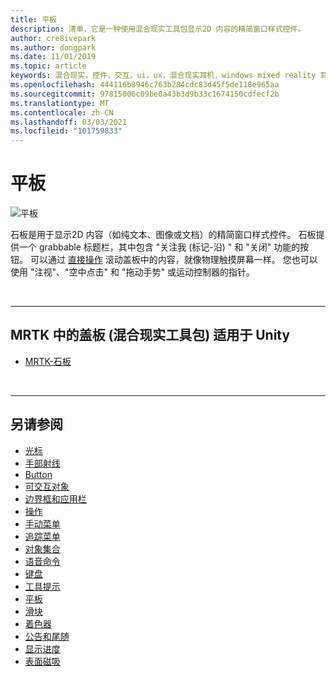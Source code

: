 ```yaml
---
title: 平板
description: 清单，它是一种使用混合现实工具包显示2D 内容的精简窗口样式控件。
author: cre8ivepark
ms.author: dongpark
ms.date: 11/01/2019
ms.topic: article
keywords: 混合现实，控件，交互，ui，ux，混合现实耳机，windows mixed reality 耳机，虚拟现实耳机，HoloLens，石板，MRTK，混合现实工具包
ms.openlocfilehash: 444116b8946c763b284cdc83d45f5de118e965aa
ms.sourcegitcommit: 97815006c09be0a43b3d9b33c1674150cdfecf2b
ms.translationtype: MT
ms.contentlocale: zh-CN
ms.lasthandoff: 03/03/2021
ms.locfileid: "101759833"
---
```

# <a name="slate"></a>平板

![平板](images/UX_Hero_Slate.jpg)

石板是用于显示2D 内容（如纯文本、图像或文档）的精简窗口样式控件。 石板提供一个 grabbable 标题栏，其中包含 "关注我 (标记-沿) " 和 "关闭" 功能的按钮。 可以通过 [直接操作](direct-manipulation.md#2d-slate-interaction) 滚动盖板中的内容，就像物理触摸屏幕一样。 您也可以使用 "注视"、"空中点击" 和 "拖动手势" 或运动控制器的指针。

<br>

---

## <a name="slate-in-mrtk-mixed-reality-toolkit-for-unity"></a>MRTK 中的盖板 (混合现实工具包) 适用于 Unity

* [MRTK-石板](https://docs.microsoft.com/windows/mixed-reality/mrtk-docs/features/ux-building-blocks/slate.md)

<br>

---

## <a name="see-also"></a>另请参阅

* [光标](cursors.md)
* [手部射线](point-and-commit.md)
* [Button](button.md)
* [可交互对象](interactable-object.md)
* [边界框和应用栏](app-bar-and-bounding-box.md)
* [操作](direct-manipulation.md)
* [手动菜单](hand-menu.md)
* [追踪菜单](near-menu.md)
* [对象集合](object-collection.md)
* [语音命令](voice-input.md)
* [键盘](keyboard.md)
* [工具提示](tooltip.md)
* [平板](slate.md)
* [滑块](slider.md)
* [着色器](shader.md)
* [公告和尾随](billboarding-and-tag-along.md)
* [显示进度](progress.md)
* [表面磁吸](surface-magnetism.md)

